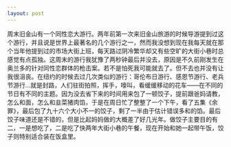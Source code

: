 ```yaml
---
layout: post
---
```

周末旧金山有一个同性恋大游行。两年前第一次来旧金山旅游的时候导游提到过这个游行，并且说是世界上最著名的几个游行之一，然而我没想到现在我每天就在那个当年他提到过的市场大街上班，每天路过阴冷繁华却又有些空旷的大街小巷时总感觉有点孤独。这周末的游行我犹豫了两秒钟最后并没去，原因是不久前刚发生在奥兰多的针对同性恋群体的枪击案。若不是怕死我可能就去了。但不去也并没有让我很沮丧。在纽约的时候去过几次类似的游行：哥伦布日游行、感恩节游行、老兵节游行...就是封路，人们驻街拍照，挥手，嚎叫，看缓缓移动的花车——在不同的节日有不同的主题。因为没去省下来的时间用来包了一顿饺子，提前跟爸妈请教，怎么和面，怎么和韭菜猪肉馅，于是在周日忙了整整了一个下午，看了五集《余罪》，最后包了九十六个大小不一的饺子，剩了一半由于估计错误多和的馅。最后饺子味道还是不错的，但是比起妈妈做的大概差了好几光年。做饺子主要目的有二，一是想吃了，二是吃了快两年大街小巷的午餐，现在开始和她一起带午饭，饺子则特别适合装在饭盒里。